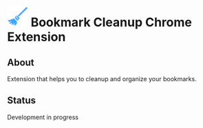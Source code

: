 # ![icon](images/icon-48.png) Bookmark Cleanup Chrome Extension

## About

Extension that helps you to cleanup and organize your bookmarks.

## Status

Development in progress